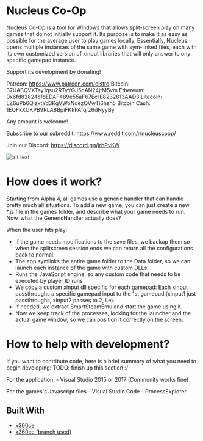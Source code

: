 # Nucleus Co-Op

Nucleus Co-Op is a tool for Windows that allows split-screen play on many games that do not initially support it.
Its purpose is to make it as easy as possible for the average user to play games locally.
Essentially, Nucleus opens multiple instances of the same game with sym-linked files, each with its own customized version of xinput libraries that will only answer to ony specific gamepad instance.

Support its development by donating! 

Patreon: https://www.patreon.com/distro
Bitcoin: 37UABQVXTsy1qsu2RTyYGJ5qAN24jtM5vm
Ethereum: 0x6fd82824cfdEDAF489e55aF67Ec1E8232813AAD3
Litecoin: LZ6uPb6QjzxtYd3KgVWoNdezQVwTi6hsh5
Bitcoin Cash: 1EQFkXUKPB9RLA8BpiFKkPAfqrz6dNyyBy

Any amount is welcome!

Subscribe to our subreddit: https://www.reddit.com/r/nucleuscoop/

Join our Discord: https://discord.gg/jrbPvKW

![alt text](https://raw.githubusercontent.com/lucasassislar/nucleuscoop/gh-pages/images/ncoopv10.jpg)

# How does it work?
Starting from Alpha 4, all games use a generic handler that can handle pretty much all situations.
To add a new game, you can just create a new *.js file in the games folder, and describe what your game needs to run.
Now, what the GenericHandler actually does?

When the user hits play:
- If the game needs modifications to the save files, we backup them so when the splitscreen session ends we can return all the configurations back to normal.
- The app symlinks the entire game folder to the Data folder, so we can launch each instance of the game with custom DLLs.
- Runs the JavaScript engine, so any custom code that needs to be executed by player ID runs
- We copy a custom xinput dll specific for each gamepad: Each xinput passthroughs a specific gamepad input to the 1st gamepad (xinput1 just passthroughs, xinput2 passes to 2, i.e).
- If needed, we extract SmartSteamEmu and start the game using it.
- Now we keep track of the processes, looking for the launcher and the actual game window, so we can position it correctly on the screen.


# How to help with development?
If you want to contribute code, here is a brief summary of what you need to begin developing:
TODO: finish up this section :/

For the application:
	- Visual Studio 2015 or 2017 (Community works fine)

For the games's Javascript files
	- Visual Studio Code
	- ProcessExplorer


## Built With

* [x360ce](https://github.com/x360ce/x360ce)
* [x360ce (branch used)](https://github.com/lucasassislar/x360ce)
